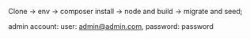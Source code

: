 Clone -> env -> composer install -> node and build -> migrate and seed;

admin account: 
    user: admin@admin.com,
    password: password
